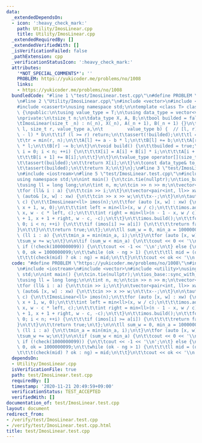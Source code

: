 ```yaml
---
data:
  _extendedDependsOn:
  - icon: ':heavy_check_mark:'
    path: Utility/ImosLinear.cpp
    title: Utility/ImosLinear.cpp
  _extendedRequiredBy: []
  _extendedVerifiedWith: []
  _isVerificationFailed: false
  _pathExtension: cpp
  _verificationStatusIcon: ':heavy_check_mark:'
  attributes:
    '*NOT_SPECIAL_COMMENTS*': ''
    PROBLEM: https://yukicoder.me/problems/no/1008
    links:
    - https://yukicoder.me/problems/no/1008
  bundledCode: "#line 1 \"test/ImosLinear.test.cpp\"\n#define PROBLEM \"https://yukicoder.me/problems/no/1008\"\
    \n#line 2 \"Utility/ImosLinear.cpp\"\n#include <vector>\n#include <algorithm>\n\
    #include <cassert>\nusing namespace std;\n\ntemplate <class T> class ImosLinear\
    \ {\npublic:\n\tusing value_type = T;\n\tusing data_type = vector<value_type>;\n\
    \nprivate:\n\tsize_t n;\n\tdata_type X, A, B;\n\tbool builded = false;\n\npublic:\n\
    \tImosLinear(size_t _n) : n(_n), X(_n), A(_n + 1), B(_n + 1) {}\n\tvoid add(size_t\
    \ l, size_t r, value_type a,\n\t         value_type b) {  // [l, r) += a + (i\
    \ - l) * b\n\t\tif (l >= r) return;\n\t\tassert(!builded);\n\t\tl = min(l, n);\n\
    \t\tr = min(r, n);\n\t\tA[l] += a - b * l;\n\t\tB[l] += b;\n\t\tA[r] -= a - b\
    \ * l;\n\t\tB[r] -= b;\n\t}\n\tvoid build() {\n\t\tbuilded = true;\n\t\tfor (size_t\
    \ i = 0; i < n; ++i) {\n\t\t\tX[i] = A[i] + B[i] * i;\n\t\t\tA[i + 1] += A[i];\n\
    \t\t\tB[i + 1] += B[i];\n\t\t}\n\t}\n\tvalue_type operator[](size_t i) const {\n\
    \t\tassert(builded);\n\t\treturn X[i];\n\t}\n\tconst data_type& to_a() const {\n\
    \t\tassert(builded);\n\t\treturn X;\n\t}\n};\n#line 3 \"test/ImosLinear.test.cpp\"\
    \n#include <iostream>\n#line 5 \"test/ImosLinear.test.cpp\"\n#include <utility>\n\
    using namespace std;\n\nint main() {\n\tcin.tie(nullptr);\n\tios_base::sync_with_stdio(false);\n\
    \tusing ll = long long;\n\n\tint n, m;\n\tcin >> n >> m;\n\tvector<ll> a(n);\n\
    \tfor (ll& i : a) {\n\t\tcin >> i;\n\t}\n\tvector<pair<int, ll>> xw(m);\n\tfor\
    \ (auto& [x, w] : xw) {\n\t\tcin >> x >> w;\n\t\tx--;\n\t}\n\n\tauto check = [&](ll\
    \ c) {\n\t\tImosLinear<ll> imos(n);\n\t\tfor (auto [x, w] : xw) {\n\t\t\timos.add(x,\
    \ x + 1, w, 0);\n\t\t\tint left = min<ll>(x, w / c);\n\t\t\timos.add(x - left,\
    \ x, w - c * left, c);\n\t\t\tint right = min<ll>(n - 1 - x, w / c);\n\t\t\timos.add(x\
    \ + 1, x + 1 + right, w - c, -c);\n\t\t}\n\t\timos.build();\n\t\tfor (int i =\
    \ 0; i < n; ++i) {\n\t\t\tif (imos[i] >= a[i]) {\n\t\t\t\treturn false;\n\t\t\t\
    }\n\t\t}\n\t\treturn true;\n\t};\n\n\tll sum_w = 0, min_a = 10000000000;\n\tfor\
    \ (ll i : a) {\n\t\tmin_a = min(min_a, i);\n\t}\n\tfor (auto [x, w] : xw) {\n\t\
    \tsum_w += w;\n\t}\n\n\tif (sum_w < min_a) {\n\t\tcout << 0 << '\\n';\n\t} else\
    \ if (!check(1000000099)) {\n\t\tcout << -1 << '\\n';\n\t} else {\n\t\tll ng =\
    \ 0, ok = 1000000099;\n\t\twhile (ok - ng > 1) {\n\t\t\tll mid = (ok + ng) / 2;\n\
    \t\t\t(check(mid) ? ok : ng) = mid;\n\t\t}\n\t\tcout << ok << '\\n';\n\t}\n}\n"
  code: "#define PROBLEM \"https://yukicoder.me/problems/no/1008\"\n#include \"./../Utility/ImosLinear.cpp\"\
    \n#include <iostream>\n#include <vector>\n#include <utility>\nusing namespace\
    \ std;\n\nint main() {\n\tcin.tie(nullptr);\n\tios_base::sync_with_stdio(false);\n\
    \tusing ll = long long;\n\n\tint n, m;\n\tcin >> n >> m;\n\tvector<ll> a(n);\n\
    \tfor (ll& i : a) {\n\t\tcin >> i;\n\t}\n\tvector<pair<int, ll>> xw(m);\n\tfor\
    \ (auto& [x, w] : xw) {\n\t\tcin >> x >> w;\n\t\tx--;\n\t}\n\n\tauto check = [&](ll\
    \ c) {\n\t\tImosLinear<ll> imos(n);\n\t\tfor (auto [x, w] : xw) {\n\t\t\timos.add(x,\
    \ x + 1, w, 0);\n\t\t\tint left = min<ll>(x, w / c);\n\t\t\timos.add(x - left,\
    \ x, w - c * left, c);\n\t\t\tint right = min<ll>(n - 1 - x, w / c);\n\t\t\timos.add(x\
    \ + 1, x + 1 + right, w - c, -c);\n\t\t}\n\t\timos.build();\n\t\tfor (int i =\
    \ 0; i < n; ++i) {\n\t\t\tif (imos[i] >= a[i]) {\n\t\t\t\treturn false;\n\t\t\t\
    }\n\t\t}\n\t\treturn true;\n\t};\n\n\tll sum_w = 0, min_a = 10000000000;\n\tfor\
    \ (ll i : a) {\n\t\tmin_a = min(min_a, i);\n\t}\n\tfor (auto [x, w] : xw) {\n\t\
    \tsum_w += w;\n\t}\n\n\tif (sum_w < min_a) {\n\t\tcout << 0 << '\\n';\n\t} else\
    \ if (!check(1000000099)) {\n\t\tcout << -1 << '\\n';\n\t} else {\n\t\tll ng =\
    \ 0, ok = 1000000099;\n\t\twhile (ok - ng > 1) {\n\t\t\tll mid = (ok + ng) / 2;\n\
    \t\t\t(check(mid) ? ok : ng) = mid;\n\t\t}\n\t\tcout << ok << '\\n';\n\t}\n}"
  dependsOn:
  - Utility/ImosLinear.cpp
  isVerificationFile: true
  path: test/ImosLinear.test.cpp
  requiredBy: []
  timestamp: '2020-11-21 20:49:59+09:00'
  verificationStatus: TEST_ACCEPTED
  verifiedWith: []
documentation_of: test/ImosLinear.test.cpp
layout: document
redirect_from:
- /verify/test/ImosLinear.test.cpp
- /verify/test/ImosLinear.test.cpp.html
title: test/ImosLinear.test.cpp
---
```

